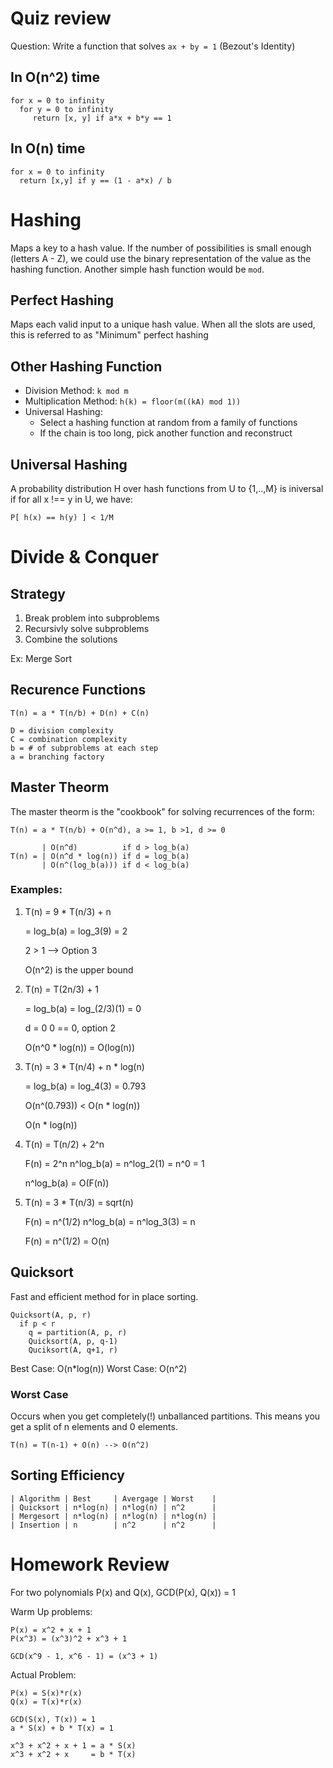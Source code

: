 # Quiz review

Question: Write a function that solves `ax + by = 1` (Bezout's Identity)

## In O(n^2) time

    for x = 0 to infinity
      for y = 0 to infinity
         return [x, y] if a*x + b*y == 1

## In O(n) time

    for x = 0 to infinity
      return [x,y] if y == (1 - a*x) / b

# Hashing

Maps a key to a hash value.  If the number of possibilities is small enough
(letters A - Z), we could use the binary representation of the value as the
hashing function.  Another simple hash function would be `mod`.

## Perfect Hashing

Maps each valid input to a unique hash value.  When all the slots are used,
this is referred to as "Minimum" perfect hashing

## Other Hashing Function

 - Division Method: `k mod m`
 - Multiplication Method: `h(k) = floor(m((kA) mod 1))`
 - Universal Hashing:
    - Select a hashing function at random from a family of functions
    - If the chain is too long, pick another function and reconstruct

## Universal Hashing

A probability distribution H over hash functions from U to {1,..,M} is
iniversal if for all x !== y in U, we have:

    P[ h(x) == h(y) ] < 1/M

# Divide & Conquer

## Strategy

  1. Break problem into subproblems
  2. Recursivly solve subproblems
  3. Combine the solutions

Ex: Merge Sort

## Recurence Functions

    T(n) = a * T(n/b) + D(n) + C(n)

    D = division complexity
    C = combination complexity
    b = # of subproblems at each step
    a = branching factory

## Master Theorm

The master theorm is the "cookbook" for solving recurrences of the form:

    T(n) = a * T(n/b) + O(n^d), a >= 1, b >1, d >= 0

           | O(n^d)          if d > log_b(a)
    T(n) = | O(n^d * log(n)) if d = log_b(a)
           | O(n^(log_b(a))) if d < log_b(a)

### Examples:

1. T(n) = 9 * T(n/3) + n

    = log_b(a)
    = log_3(9)
    = 2

    2 > 1 --> Option 3

    O(n^2) is the upper bound


2. T(n) = T(2n/3) + 1

    = log_b(a)
    = log_(2/3)(1)
    = 0

    d = 0
    0 == 0, option 2

    O(n^0 * log(n)) = O(log(n))

3. T(n) = 3 * T(n/4) + n * log(n)

    = log_b(a)
    = log_4(3)
    = 0.793

    O(n^(0.793)) < O(n * log(n))

    O(n * log(n))

4. T(n) = T(n/2) + 2^n

    F(n) = 2^n
    n^log_b(a) = n^log_2(1) = n^0 = 1

    n^log_b(a) = O(F(n))

5. T(n) = 3 * T(n/3) = sqrt(n)

    F(n) = n^(1/2)
    n^log_b(a) = n^log_3(3) = n

    F(n) = n^(1/2) = O(n)

## Quicksort

Fast and efficient method for in place sorting.

    Quicksort(A, p, r)
      if p < r
        q = partition(A, p, r)
        Quicksort(A, p, q-1)
        Quciksort(A, q+1, r)

Best Case:  O(n*log(n))
Worst Case: O(n^2)

### Worst Case

Occurs when you get completely(!) unballanced partitions. This means you get a
split of n elements and 0 elements.

    T(n) = T(n-1) + O(n) --> O(n^2)

## Sorting Efficiency

    | Algorithm | Best     | Avergage | Worst    |
    | Quicksort | n*log(n) | n*log(n) | n^2      |
    | Mergesort | n*log(n) | n*log(n) | n*log(n) |
    | Insertion | n        | n^2      | n^2      |

# Homework Review

For two polynomials P(x) and Q(x), GCD(P(x), Q(x)) = 1

Warm Up problems:

    P(x) = x^2 + x + 1
    P(x^3) = (x^3)^2 + x^3 + 1

    GCD(x^9 - 1, x^6 - 1) = (x^3 + 1)

Actual Problem:

    P(x) = S(x)*r(x)
    Q(x) = T(x)*r(x)

    GCD(S(x), T(x)) = 1
    a * S(x) + b * T(x) = 1

    x^3 + x^2 + x + 1 = a * S(x)
    x^3 + x^2 + x     = b * T(x)
